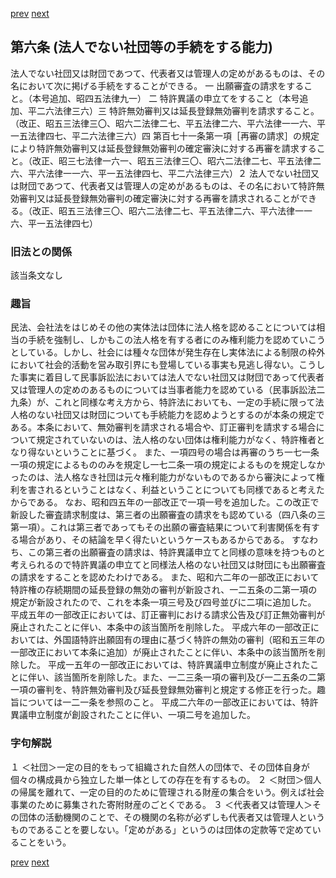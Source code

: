 [prev](/specific\markdowns\特許法\004_Mp-Ch_1-At_5.md)
[next](/specific\markdowns\特許法\006_Mp-Ch_1-At_7.md)
## 第六条 (法人でない社団等の手続をする能力)
法人でない社団又は財団であつて、代表者又は管理人の定めがあるものは、その名において次に掲げる手続をすることができる。
一 出願審査の請求をすること。（本号追加、昭四五法律九一）
二 特許異議の申立てをすること（本号追加、平二六法律三六）三 特許無効審判又は延長登録無効審判を請求すること。（改正、昭五三法律三〇、昭六二法律二七、平五法律二六、平六法律一一六、平一五法律四七、平二六法律三六）四 第百七十一条第一項［再審の請求］の規定により特許無効審判又は延長登録無効審判の確定審決に対する再審を請求すること。（改正、昭三七法律一六一、昭五三法律三〇、昭六二法律二七、平五法律二六、平六法律一一六、平一五法律四七、平二六法律三六）２ 法人でない社団又は財団であつて、代表者又は管理人の定めがあるものは、その名において特許無効審判又は延長登録無効審判の確定審決に対する再審を請求されることができる。（改正、昭五三法律三〇、昭六二法律二七、平五法律二六、平六法律一一六、平一五法律四七）

### 旧法との関係
該当条文なし

### 趣旨
民法、会社法をはじめその他の実体法は団体に法人格を認めることについては相当の手続を強制し、しかもこの法人格を有する者にのみ権利能力を認めていこうとしている。しかし、社会には種々な団体が発生存在し実体法による制限の枠外において社会的活動を営み取引界にも登場している事実も見逃し得ない。こうした事実に着目して民事訴訟法においては法人でない社団又は財団であって代表者又は管理人の定めのあるものについては当事者能力を認めている（民事訴訟法二九条）が、これと同様な考え方から、特許法においても、一定の手続に限って法人格のない社団又は財団についても手続能力を認めようとするのが本条の規定である。本条において、無効審判を請求される場合や、訂正審判を請求する場合について規定されていないのは、法人格のない団体は権利能力がなく、特許権者となり得ないということに基づく。
また、一項四号の場合は再審のうち一七一条一項の規定によるもののみを規定し一七二条一項の規定によるものを規定しなかったのは、法人格なき社団は元々権利能力がないものであるから審決によって権利を害されるということはなく、利益ということについても同様であると考えたからである。
なお、昭和四五年の一部改正で一項一号を追加した。この改正で新設した審査請求制度は、第三者の出願審査の請求をも認めている（四八条の三第一項）。これは第三者であってもその出願の審査結果について利害関係を有する場合があり、その結論を早く得たいというケースもあるからである。
すなわち、この第三者の出願審査の請求は、特許異議申立てと同様の意味を持つものと考えられるので特許異議の申立てと同様法人格のない社団又は財団にも出願審査の請求をすることを認めたわけである。
また、昭和六二年の一部改正において特許権の存続期間の延長登録の無効の審判が新設され、一二五条の二第一項の規定が新設されたので、これを本条一項三号及び四号並びに二項に追加した。
平成五年の一部改正においては、訂正審判における請求公告及び訂正無効審判が廃止されたことに伴い、本条中の該当箇所を削除した。
平成六年の一部改正においては、外国語特許出願固有の理由に基づく特許の無効の審判（昭和五三年の一部改正において本条に追加）が廃止されたことに伴い、本条中の該当箇所を削除した。
平成一五年の一部改正においては、特許異議申立制度が廃止されたことに伴い、該当箇所を削除した。また、一二三条一項の審判及び一二五条の二第一項の審判を、特許無効審判及び延長登録無効審判と規定する修正を行った。趣旨については一二一条を参照のこと。
平成二六年の一部改正においては、特許異議申立制度が創設されたことに伴い、一項二号を追加した。

### 字句解説
１ ＜社団＞一定の目的をもって組織された自然人の団体で、その団体自身が個々の構成員から独立した単一体としての存在を有するもの。
２ ＜財団＞個人の帰属を離れて、一定の目的のために管理される財産の集合をいう。例えば社会事業のために募集された寄附財産のごとくである。
３ ＜代表者又は管理人＞その団体の活動機関のことで、その機関の名称が必ずしも代表者又は管理人というものであることを要しない。「定めがある」というのは団体の定款等で定めていることをいう。

[prev](/specific\markdowns\特許法\004_Mp-Ch_1-At_5.md)
[next](/specific\markdowns\特許法\006_Mp-Ch_1-At_7.md)